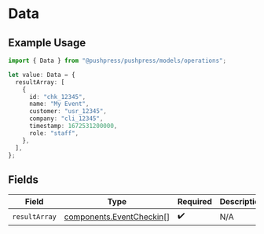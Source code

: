 # Data

## Example Usage

```typescript
import { Data } from "@pushpress/pushpress/models/operations";

let value: Data = {
  resultArray: [
    {
      id: "chk_12345",
      name: "My Event",
      customer: "usr_12345",
      company: "cli_12345",
      timestamp: 1672531200000,
      role: "staff",
    },
  ],
};
```

## Fields

| Field                                                                | Type                                                                 | Required                                                             | Description                                                          |
| -------------------------------------------------------------------- | -------------------------------------------------------------------- | -------------------------------------------------------------------- | -------------------------------------------------------------------- |
| `resultArray`                                                        | [components.EventCheckin](../../models/components/eventcheckin.md)[] | :heavy_check_mark:                                                   | N/A                                                                  |